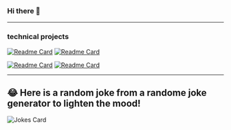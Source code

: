 ### Hi there 👋

<hr>

### technical projects
[![Readme Card](https://github-readme-stats.vercel.app/api/pin/?username=menachemFuterfas&repo=how-meny-of-me)](https://github.com/menachemFuterfas/how-meny-of-me)                      [![Readme Card](https://github-readme-stats.vercel.app/api/pin/?username=menachemFuterfas&repo=social-mediaProject)](https://github.com/menachemFuterfas/social-mediaProject)

 [![Readme Card](https://github-readme-stats.vercel.app/api/pin/?username=menachemFuterfas&repo=noShvitzFrontEnd)](https://github.com/menachemFuterfas/noShvitzFrontEnd)                  [![Readme Card](https://github-readme-stats.vercel.app/api/pin/?username=menachemFuterfas&repo=noShvitzBackEnd)](https://github.com/menachemFuterfas/noShvitzBackEnd)
<hr>

## 😂 Here is a random joke from a randome joke generator to lighten the mood!
![Jokes Card](https://readme-jokes.vercel.app/api)


